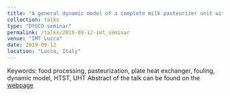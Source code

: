 ```yaml
---
title: "A general dynamic model of a complete milk pasteurizer unit with fouling and CIP models integrated"
collection: talks
type: "DYSCO seminar"
permalink: /talks/2019-09-12-imt_seminar
venue: "IMT Lucca"
date: 2019-09-12
location: "Lucca, Italy"
---
```

Keywords: food processing, pasteurization, plate heat exchanger, fouling, dynamic model, HTST, UHT
Abstract of the talk can be found on the [webpage](https://www.imtlucca.it/en/eventonew/general-dynamic-model-of-complete-milk-pasteurizer-unit-with-fouling-and-cip-models)
